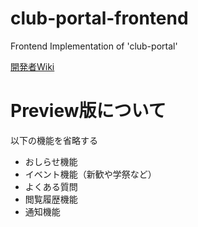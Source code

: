 # club-portal-frontend
Frontend Implementation of 'club-portal'

[開発者Wiki](https://github.com/lc-tut/club-portal-frontend/wiki)

# Preview版について

以下の機能を省略する

- おしらせ機能
- イベント機能（新歓や学祭など）
- よくある質問
- 閲覧履歴機能
- 通知機能
